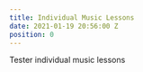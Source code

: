 ```yaml
---
title: Individual Music Lessons
date: 2021-01-19 20:56:00 Z
position: 0
---
```


Tester individual music lessons